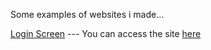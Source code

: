 <p> Some examples of websites i made...</p>

<a href="https://github.com/hamits/html1">Login Screen</a> --- You can access the site <a href="https://hamits.github.io/html1/">here</a>


